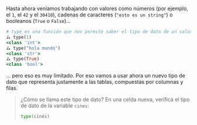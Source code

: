 Hasta ahora veníamos trabajando con valores como números (por ejemplo, el `1`, el `42` y el `30410`), cadenas de caracteres (`"esto es un string"`) o booleanos (`True` o `False`)...


```ruby
# type es una función que nos permite saber el tipo de dato de un valor
ム type(1)
<class 'int'>
ム type("hola mundo")
<class 'str'>
ム type(True)
<class 'bool'>
```
... pero eso es muy limitado. Por eso vamos a usar ahora un nuevo tipo de dato que representa justamente a las tablas, compuestas por columnas y filas.

> ¿Cómo se llama este tipo de dato? En una celda nueva, verificá el tipo de dato de la variable `cines`:
>
> ```python
> type(cines)
> ```
> 
